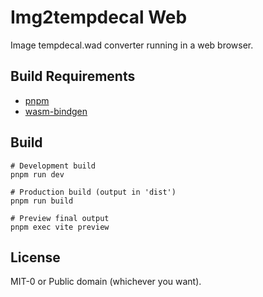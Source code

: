 Img2tempdecal Web
====================

Image tempdecal.wad converter running in a web browser.

Build Requirements
----------------

 * [pnpm](https://pnpm.io/)
 * [wasm-bindgen](https://github.com/rustwasm/wasm-bindgen)

Build
----------------

```
# Development build
pnpm run dev

# Production build (output in 'dist')
pnpm run build

# Preview final output
pnpm exec vite preview
```

License
----------------

MIT-0 or Public domain (whichever you want).
